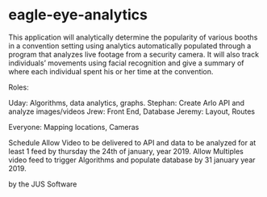 # eagle-eye-analytics

  This application will analytically determine the popularity of various booths in a convention setting using analytics automatically populated through a program that analyzes live footage from a security camera. 
  It will also track individuals’ movements using facial recognition and give a summary of where each individual spent his or her time at the convention.

Roles: 

Uday: Algorithms, data analytics, graphs.
Stephan: Create Arlo API and analyze images/videos
Jrew: Front End, Database
Jeremy: Layout, Routes

Everyone: Mapping locations, Cameras

Schedule
Allow Video to be delivered to API and data to be analyzed for at least 1 feed by thursday the 24th of january, year 2019.
Allow Multiples video feed to trigger Algorithms and populate database by 31 january year 2019.





by the JUS Software
